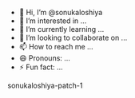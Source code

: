 - 👋 Hi, I’m @sonukaloshiya
- 👀 I’m interested in ...
- 🌱 I’m currently learning ...
- 💞️ I’m looking to collaborate on ...
- 📫 How to reach me ...
- 😄 Pronouns: ...
- ⚡ Fun fact: ...

<!---
sonukaloshiya/sonukaloshiya is a ✨ special ✨ repository because its `README.md` (this file) appears on your GitHub profile.
You can click the Preview link to take a look at your changes.
--->
sonukaloshiya-patch-1
